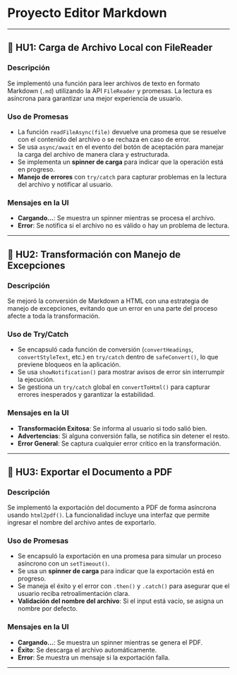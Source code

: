 # Proyecto Editor Markdown
---

## 📌 HU1: Carga de Archivo Local con FileReader

### Descripción
Se implementó una función para leer archivos de texto en formato Markdown (`.md`) utilizando la API `FileReader` y promesas. La lectura es asíncrona para garantizar una mejor experiencia de usuario.

### Uso de Promesas
- La función `readFileAsync(file)` devuelve una promesa que se resuelve con el contenido del archivo o se rechaza en caso de error.
- Se usa `async/await` en el evento del botón de aceptación para manejar la carga del archivo de manera clara y estructurada.
- Se implementa un **spinner de carga** para indicar que la operación está en progreso.
- **Manejo de errores** con `try/catch` para capturar problemas en la lectura del archivo y notificar al usuario.

### Mensajes en la UI
- **Cargando...**: Se muestra un spinner mientras se procesa el archivo.
- **Error**: Se notifica si el archivo no es válido o hay un problema de lectura.



---

## 📌 HU2: Transformación con Manejo de Excepciones

### Descripción
Se mejoró la conversión de Markdown a HTML con una estrategia de manejo de excepciones, evitando que un error en una parte del proceso afecte a toda la transformación.

### Uso de Try/Catch
- Se encapsuló cada función de conversión (`convertHeadings`, `convertStyleText`, etc.) en `try/catch` dentro de `safeConvert()`, lo que previene bloqueos en la aplicación.
- Se usa `showNotification()` para mostrar avisos de error sin interrumpir la ejecución.
- Se gestiona un `try/catch` global en `convertToHtml()` para capturar errores inesperados y garantizar la estabilidad.

### Mensajes en la UI
- **Transformación Exitosa**: Se informa al usuario si todo salió bien.
- **Advertencias**: Si alguna conversión falla, se notifica sin detener el resto.
- **Error General**: Se captura cualquier error crítico en la transformación.


---

## 📌 HU3: Exportar el Documento a PDF

### Descripción
Se implementó la exportación del documento a PDF de forma asíncrona usando `html2pdf()`. La funcionalidad incluye una interfaz que permite ingresar el nombre del archivo antes de exportarlo.

### Uso de Promesas
- Se encapsuló la exportación en una promesa para simular un proceso asíncrono con un `setTimeout()`.
- Se usa un **spinner de carga** para indicar que la exportación está en progreso.
- Se maneja el éxito y el error con `.then()` y `.catch()` para asegurar que el usuario reciba retroalimentación clara.
- **Validación del nombre del archivo**: Si el input está vacío, se asigna un nombre por defecto.

### Mensajes en la UI
- **Cargando...**: Se muestra un spinner mientras se genera el PDF.
- **Éxito**: Se descarga el archivo automáticamente.
- **Error**: Se muestra un mensaje si la exportación falla.


---


